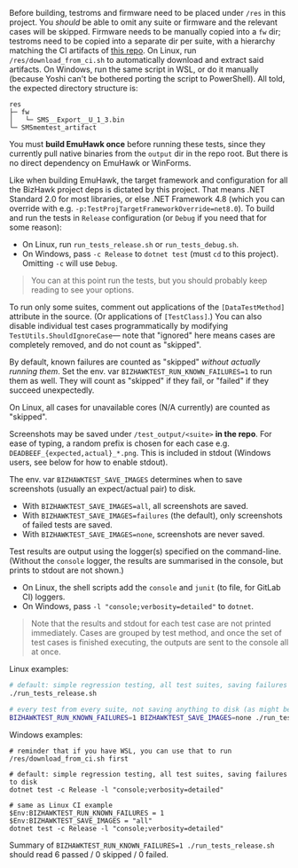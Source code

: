 Before building, testroms and firmware need to be placed under `/res` in this project.
You *should* be able to omit any suite or firmware and the relevant cases will be skipped.
Firmware needs to be manually copied into a `fw` dir;
testroms need to be copied into a separate dir per suite, with a hierarchy matching the CI artifacts of [this repo](https://gitlab.com/tasbot/libre-roms-ci).
On Linux, run `/res/download_from_ci.sh` to automatically download and extract said artifacts.
On Windows, run the same script in WSL, or do it manually (because Yoshi can't be bothered porting the script to PowerShell).
All told, the expected directory structure is:
```
res
├─ fw
│   └─ SMS__Export__U_1_3.bin
└─ SMSmemtest_artifact
```

You must **build EmuHawk once** before running these tests, since they currently pull native binaries from the `output` dir in the repo root.
But there is no direct dependency on EmuHawk or WinForms.

Like when building EmuHawk, the target framework and configuration for all the BizHawk project deps is dictated by this project.
That means .NET Standard 2.0 for most libraries, or else .NET Framework 4.8 (which you can override with e.g. `-p:TestProjTargetFrameworkOverride=net8.0`).
To build and run the tests in `Release` configuration (or `Debug` if you need that for some reason):
- On Linux, run `run_tests_release.sh` or `run_tests_debug.sh`.
- On Windows, pass `-c Release` to `dotnet test` (must `cd` to this project). Omitting `-c` will use `Debug`.

> You can at this point run the tests, but you should probably keep reading to see your options.

To run only some suites, comment out applications of the `[DataTestMethod]` attribute in the source. (Or applications of `[TestClass]`.)
You can also disable individual test cases programmatically by modifying `TestUtils.ShouldIgnoreCase`—
note that "ignored" here means cases are completely removed, and do not count as "skipped".

By default, known failures are counted as "skipped" *without actually running them*.
Set the env. var `BIZHAWKTEST_RUN_KNOWN_FAILURES=1` to run them as well. They will count as "skipped" if they fail, or "failed" if they succeed unexpectedly.

On Linux, all cases for unavailable cores (N/A currently) are counted as "skipped".

Screenshots may be saved under `/test_output/<suite>` **in the repo**.
For ease of typing, a random prefix is chosen for each case e.g. `DEADBEEF_{expected,actual}_*.png`. This is included in stdout (Windows users, see below for how to enable stdout).

The env. var `BIZHAWKTEST_SAVE_IMAGES` determines when to save screenshots (usually an expect/actual pair) to disk.
- With `BIZHAWKTEST_SAVE_IMAGES=all`, all screenshots are saved.
- With `BIZHAWKTEST_SAVE_IMAGES=failures` (the default), only screenshots of failed tests are saved.
- With `BIZHAWKTEST_SAVE_IMAGES=none`, screenshots are never saved.

Test results are output using the logger(s) specified on the command-line.
(Without the `console` logger, the results are summarised in the console, but prints to stdout are not shown.)
- On Linux, the shell scripts add the `console` and `junit` (to file, for GitLab CI) loggers.
- On Windows, pass `-l "console;verbosity=detailed"` to `dotnet`.

> Note that the results and stdout for each test case are not printed immediately.
> Cases are grouped by test method, and once the set of test cases is finished executing, the outputs are sent to the console all at once.

Linux examples:
```sh
# default: simple regression testing, all test suites, saving failures to disk
./run_tests_release.sh

# every test from every suite, not saving anything to disk (as might be used in CI)
BIZHAWKTEST_RUN_KNOWN_FAILURES=1 BIZHAWKTEST_SAVE_IMAGES=none ./run_tests_release.sh
```

Windows examples:
```pwsh
# reminder that if you have WSL, you can use that to run /res/download_from_ci.sh first

# default: simple regression testing, all test suites, saving failures to disk
dotnet test -c Release -l "console;verbosity=detailed"

# same as Linux CI example
$Env:BIZHAWKTEST_RUN_KNOWN_FAILURES = 1
$Env:BIZHAWKTEST_SAVE_IMAGES = "all"
dotnet test -c Release -l "console;verbosity=detailed"
```

Summary of `BIZHAWKTEST_RUN_KNOWN_FAILURES=1 ./run_tests_release.sh` should read 6 passed / 0 skipped / 0 failed.
